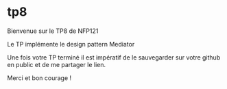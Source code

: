 # tp8
Bienvenue sur le TP8 de NFP121

Le TP implémente le design pattern Mediator

Une fois votre TP terminé il est impératif de le sauvegarder sur votre github en public et de me partager le lien.

Merci et bon courage !
